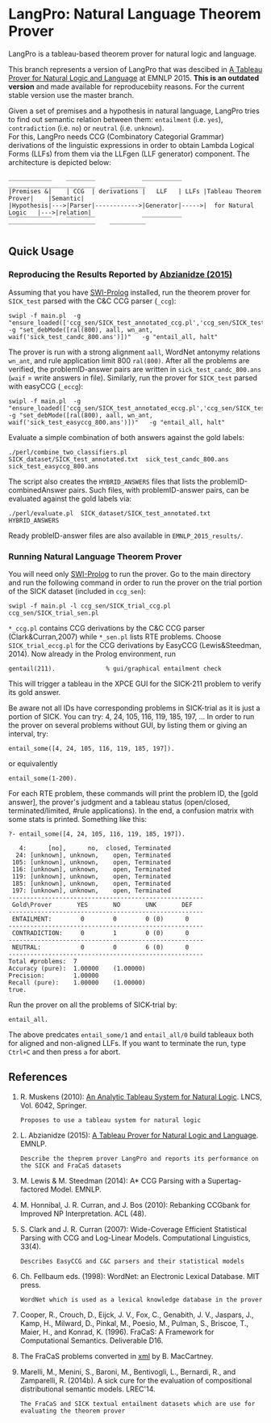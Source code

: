 # LangPro: Natural Language Theorem Prover
LangPro is a tableau-based theorem prover for natural logic and language.

This branch represents a version of LangPro that was descibed in [A Tableau Prover for Natural Logic and Language](http://www.aclweb.org/anthology/D15-1296.pdf) at EMNLP 2015. **This is an outdated version** and made available for reproducebiity reasons. For the current stable version use the master branch. 

Given a set of premises and a hypothesis in natural language, LangPro tries to find out semantic relation between them: `entailment` (i.e. `yes`), `contradiction` (i.e. `no`) or `neutral` (i.e. `unknown`).  
For this, LangPro needs CCG (Combinatory Categorial Grammar) derivations of the linguistic expressions in order to obtain Lambda Logical Forms (LLFs) from them via the LLFgen (LLF generator) component. The architecture is depicted below: 
```
____________    ________             ___________      ________________________    __________ 
|Premises &|    | CCG  | derivations |   LLF   | LLFs |Tableau Theorem Prover|    |Semantic|
|Hypothesis|--->|Parser|------------>|Generator|----->|  for Natural Logic   |--->|relation|
‾‾‾‾‾‾‾‾‾‾‾‾    ‾‾‾‾‾‾‾‾             ‾‾‾‾‾‾‾‾‾‾‾      ‾‾‾‾‾‾‾‾‾‾‾‾‾‾‾‾‾‾‾‾‾‾‾‾    ‾‾‾‾‾‾‾‾‾‾ 
```

## Quick Usage

### Reproducing the Results Reported by [Abzianidze (2015)](http://www.aclweb.org/anthology/D15-1296.pdf)
Assuming that you have [SWI-Prolog](http://www.swi-prolog.org) installed, run the theorem prover for `SICK_test` parsed with the C&C CCG parser (`_ccg`):
```
swipl -f main.pl  -g "ensure_loaded(['ccg_sen/SICK_test_annotated_ccg.pl','ccg_sen/SICK_test_annotated_sen.pl'])" -g "set_debMode([ral(800), aall, wn_ant, waif('sick_test_candc_800.ans')])"   -g "entail_all, halt"
```
The prover is run with a strong alignment `aall`, WordNet antonymy relations `wn_ant`, and rule application limit 800 `ral(800)`. After all the problems are verified, the problemID-answer pairs are written in `sick_test_candc_800.ans` (`waif` = write answers in file). Similarly, run the prover for `SICK_test` parsed with easyCCG (`_eccg`):  
```
swipl -f main.pl  -g "ensure_loaded(['ccg_sen/SICK_test_annotated_eccg.pl','ccg_sen/SICK_test_annotated_sen.pl'])" -g "set_debMode([ral(800), aall, wn_ant, waif('sick_test_easyccg_800.ans')])"   -g "entail_all, halt"
```
Evaluate a simple combination of both answers against the gold labels:
```
./perl/combine_two_classifiers.pl  SICK_dataset/SICK_test_annotated.txt  sick_test_candc_800.ans  sick_test_easyccg_800.ans
```
The script also creates the `HYBRID_ANSWERS` files that lists the problemID-combinedAnswer pairs. Such files, with problemID-answer pairs, can be evaluated against the gold labels via:
```
./perl/evaluate.pl  SICK_dataset/SICK_test_annotated.txt  HYBRID_ANSWERS
```
Ready probleID-answer files are also available in `EMNLP_2015_results/`. 

### Running Natural Language Theorem Prover
You will need only [SWI-Prolog](http://www.swi-prolog.org) to run the prover.
Go to the main directory and run the following command in order to run the prover on the trial portion of the SICK dataset (included in `ccg_sen`):
```
swipl -f main.pl -l ccg_sen/SICK_trial_ccg.pl ccg_sen/SICK_trial_sen.pl
```
`*_ccg.pl` contains CCG derivations by the C&C CCG parser (Clark&Curran,2007) while `*_sen.pl` lists RTE problems. 
Choose `SICK_trial_eccg.pl` for the CCG derivations by EasyCCG (Lewis&Steedman, 2014). 
Now already in the Prolog environment, run 
```
gentail(211).              % gui/graphical entailment check
```
This will trigger a tableau in the XPCE GUI for the SICK-211 problem to verify its gold answer. 

Be aware not all IDs have corresponding problems in SICK-trial as it is just a portion of SICK. 
You can try: 4, 24, 105, 116, 119, 185, 197, ... 
In order to run the prover on several problems without GUI, by listing them or giving an interval, try:
```
entail_some([4, 24, 105, 116, 119, 185, 197]).
```
or equivalently
```
entail_some(1-200).
```
For each RTE problem, these commands will print the problem ID, the [gold answer], the prover's judgment and a tableau status (open/closed, terminated/limited, #rule applications). 
In the end, a confusion matrix with some stats is printed.
Something like this:
```
?- entail_some([4, 24, 105, 116, 119, 185, 197]).

   4:      [no],      no,  closed, Terminated 
  24: [unknown], unknown,    open, Terminated 
 105: [unknown], unknown,    open, Terminated 
 116: [unknown], unknown,    open, Terminated 
 119: [unknown], unknown,    open, Terminated 
 185: [unknown], unknown,    open, Terminated 
 197: [unknown], unknown,    open, Terminated 
------------------------------------------------------ 
 Gold\Prover       YES       NO       UNK       DEF
------------------------------------------------------ 
 ENTAILMENT:        0        0        0 (0)      0 
------------------------------------------------------ 
 CONTRADICTION:     0        1        0 (0)      0 
------------------------------------------------------ 
 NEUTRAL:           0        0        6 (0)      0 
------------------------------------------------------ 
Total #problems:  7
Accuracy (pure):  1.00000    (1.00000)
Precision:        1.00000
Recall (pure):    1.00000    (1.00000)
true.
```

Run the prover on all the problems of SICK-trial by:
```
entail_all.
```
The above predcates `entail_some/1` and `entail_all/0` build tableaux both for aligned and non-aligned LLFs.
If you want to terminate the run, type `Ctrl+C` and then press `a` for abort.


## References

1. R. Muskens (2010): [An Analytic Tableau System for Natural Logic](http://link.springer.com/chapter/10.1007/978-3-642-14287-1_11). LNCS, Vol. 6042, Springer.

   `Proposes to use a tableau system for natural logic`

2. L. Abzianidze (2015): [A Tableau Prover for Natural Logic and Language](http://www.aclweb.org/anthology/D15-1296.pdf). EMNLP.

   `Describe the theprem prover LangPro and reports its performance on the SICK and FraCaS datasets`

3. M. Lewis & M. Steedman (2014): A* CCG Parsing with a Supertag-factored Model. EMNLP.
4. M. Honnibal, J. R. Curran, and J. Bos (2010): Rebanking CCGbank for Improved NP Interpretation. ACL (48).
5. S. Clark and J. R. Curran (2007): Wide-Coverage Efficient Statistical Parsing with CCG and Log-Linear Models. Computational Linguistics, 33(4).

   `Describes EasyCCG and C&C parsers and their statistical models` 
   
6. Ch. Fellbaum eds. (1998): WordNet: an Electronic Lexical Database. MIT press.

   `WordNet which is used as a lexical knowledge database in the prover`

7. Cooper,  R.,  Crouch,  D.,  Eijck,  J.  V.,  Fox,  C.,  Genabith,  J.  V.,  Jaspars,  J.,  Kamp,  H., Milward, D., Pinkal, M., Poesio, M., Pulman, S., Briscoe, T., Maier, H., and Konrad, K. (1996). FraCaS: A Framework for Computational Semantics. Deliverable D16.
8. The FraCaS problems converted in [xml](https://nlp.stanford.edu/~wcmac/downloads/fracas.xml) by B. MacCartney.
9. Marelli,  M.,  Menini,  S.,  Baroni,  M.,  Bentivogli,  L.,  Bernardi,  R.,  and  Zamparelli,  R. (2014b).  A sick cure for the evaluation of compositional distributional semantic models. LREC'14.

   `The FraCaS and SICK textual entailment datasets which are use for evaluating the theorem prover`
